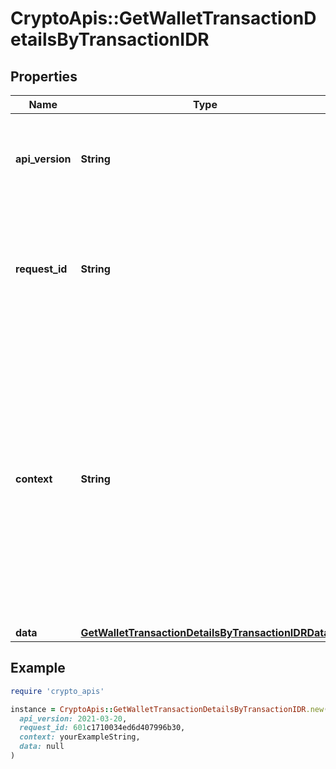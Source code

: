 # CryptoApis::GetWalletTransactionDetailsByTransactionIDR

## Properties

| Name | Type | Description | Notes |
| ---- | ---- | ----------- | ----- |
| **api_version** | **String** | Specifies the version of the API that incorporates this endpoint. |  |
| **request_id** | **String** | Defines the ID of the request. The &#x60;requestId&#x60; is generated by Crypto APIs and it&#39;s unique for every request. |  |
| **context** | **String** | In batch situations the user can use the context to correlate responses with requests. This property is present regardless of whether the response was successful or returned as an error. &#x60;context&#x60; is specified by the user. | [optional] |
| **data** | [**GetWalletTransactionDetailsByTransactionIDRData**](GetWalletTransactionDetailsByTransactionIDRData.md) |  |  |

## Example

```ruby
require 'crypto_apis'

instance = CryptoApis::GetWalletTransactionDetailsByTransactionIDR.new(
  api_version: 2021-03-20,
  request_id: 601c1710034ed6d407996b30,
  context: yourExampleString,
  data: null
)
```

